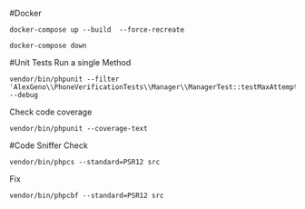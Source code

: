 #Docker

````
docker-compose up --build  --force-recreate
````

````
docker-compose down
````


#Unit Tests
Run a single Method
````
vendor/bin/phpunit --filter 'AlexGeno\\PhoneVerificationTests\\Manager\\ManagerTest::testMaxAttemptsNotExceeded'  --debug
````
Check code coverage
````
vendor/bin/phpunit --coverage-text
````
#Code Sniffer
Check
````
vendor/bin/phpcs --standard=PSR12 src
````

Fix
````
vendor/bin/phpcbf --standard=PSR12 src
````
